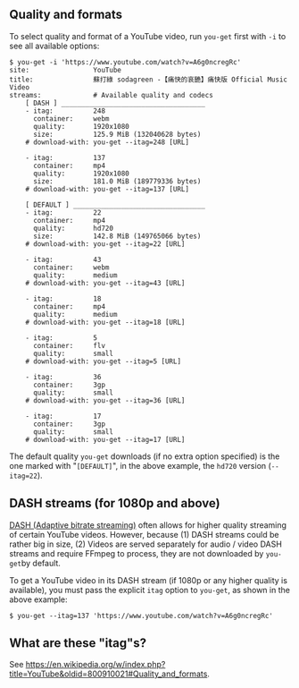## Quality and formats

To select quality and format of a YouTube video, run `you-get` first with `-i` to see all available options:

```
$ you-get -i 'https://www.youtube.com/watch?v=A6g0ncregRc'
site:                YouTube
title:               蘇打綠 sodagreen -【痛快的哀艷】痛快版 Official Music Video
streams:             # Available quality and codecs
    [ DASH ] ____________________________________
    - itag:          248
      container:     webm
      quality:       1920x1080
      size:          125.9 MiB (132040628 bytes)
    # download-with: you-get --itag=248 [URL]

    - itag:          137
      container:     mp4
      quality:       1920x1080
      size:          181.0 MiB (189779336 bytes)
    # download-with: you-get --itag=137 [URL]

    [ DEFAULT ] _________________________________
    - itag:          22
      container:     mp4
      quality:       hd720
      size:          142.8 MiB (149765066 bytes)
    # download-with: you-get --itag=22 [URL]

    - itag:          43
      container:     webm
      quality:       medium
    # download-with: you-get --itag=43 [URL]

    - itag:          18
      container:     mp4
      quality:       medium
    # download-with: you-get --itag=18 [URL]

    - itag:          5
      container:     flv
      quality:       small
    # download-with: you-get --itag=5 [URL]

    - itag:          36
      container:     3gp
      quality:       small
    # download-with: you-get --itag=36 [URL]

    - itag:          17
      container:     3gp
      quality:       small
    # download-with: you-get --itag=17 [URL]

```

The default quality `you-get` downloads (if no extra option specified) is the one marked with "`[DEFAULT]`", in the above example, the `hd720` version (`--itag=22`).

## DASH streams (for 1080p and above)

[DASH (Adaptive bitrate streaming)](https://en.wikipedia.org/wiki/Adaptive_bitrate_streaming) often allows for higher quality streaming of certain YouTube videos. However, because (1) DASH streams could be rather big in size, (2) Videos are served separately for audio / video DASH streams and require FFmpeg to process, they are not downloaded by `you-get`by default.

To get a YouTube video in its DASH stream (if 1080p or any higher quality is available), you must pass the explicit `itag` option to `you-get`, as shown in the above example:

```
$ you-get --itag=137 'https://www.youtube.com/watch?v=A6g0ncregRc'
```

## What are these "itag"s?

See <https://en.wikipedia.org/w/index.php?title=YouTube&oldid=800910021#Quality_and_formats>.
